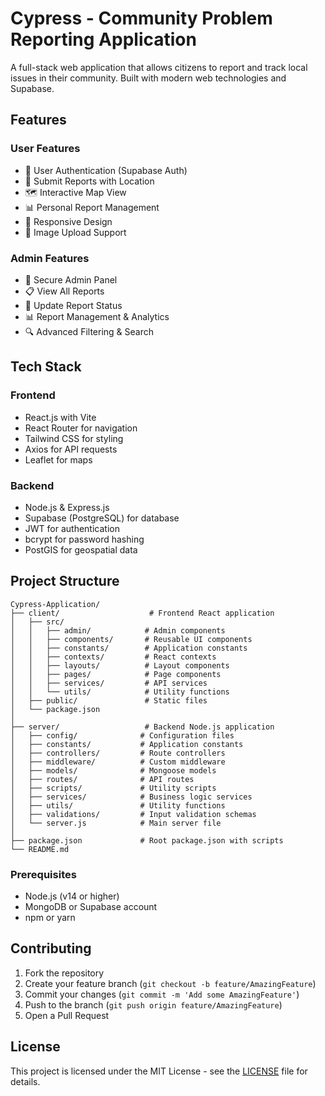 # Cypress - Community Problem Reporting Application

A full-stack web application that allows citizens to report and track local issues in their community. Built with modern web technologies and Supabase.

## Features

### User Features
- 🔐 User Authentication (Supabase Auth)
- 📝 Submit Reports with Location
- 🗺️ Interactive Map View
- 📊 Personal Report Management
- 📱 Responsive Design
- 📸 Image Upload Support

### Admin Features
- 👑 Secure Admin Panel
- 📋 View All Reports
- 🔄 Update Report Status
- 📊 Report Management & Analytics
- 🔍 Advanced Filtering & Search

## Tech Stack

### Frontend
- React.js with Vite
- React Router for navigation
- Tailwind CSS for styling
- Axios for API requests
- Leaflet for maps

### Backend
- Node.js & Express.js
- Supabase (PostgreSQL) for database
- JWT for authentication
- bcrypt for password hashing
- PostGIS for geospatial data

## Project Structure

```
Cypress-Application/
├── client/                    # Frontend React application
│   ├── src/
│   │   ├── admin/            # Admin components
│   │   ├── components/       # Reusable UI components
│   │   ├── constants/        # Application constants
│   │   ├── contexts/         # React contexts
│   │   ├── layouts/          # Layout components
│   │   ├── pages/            # Page components
│   │   ├── services/         # API services
│   │   └── utils/            # Utility functions
│   ├── public/               # Static files
│   └── package.json
│
├── server/                   # Backend Node.js application
│   ├── config/              # Configuration files
│   ├── constants/           # Application constants
│   ├── controllers/         # Route controllers
│   ├── middleware/          # Custom middleware
│   ├── models/              # Mongoose models
│   ├── routes/              # API routes
│   ├── scripts/             # Utility scripts
│   ├── services/            # Business logic services
│   ├── utils/               # Utility functions
│   ├── validations/         # Input validation schemas
│   └── server.js            # Main server file
│
├── package.json             # Root package.json with scripts
└── README.md
```


### Prerequisites
- Node.js (v14 or higher)
- MongoDB or Supabase account
- npm or yarn

## Contributing

1. Fork the repository
2. Create your feature branch (`git checkout -b feature/AmazingFeature`)
3. Commit your changes (`git commit -m 'Add some AmazingFeature'`)
4. Push to the branch (`git push origin feature/AmazingFeature`)
5. Open a Pull Request

## License

This project is licensed under the MIT License - see the [LICENSE](LICENSE) file for details.